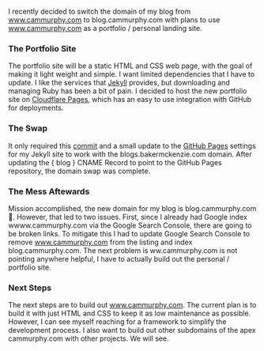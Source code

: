 I recently decided to switch the domain of my blog from www.cammurphy.com to blog.cammurphy.com with plans to use www.cammurphy.com as a portfolio / personal landing site.


### The Portfolio Site
The portfolio site will be a static HTML and CSS web page, with the goal of making it light weight and simple. I want limited dependencies that I have to update. I like the services that [Jekyll](https://jekyllrb.com/) provides, but downloading and managing Ruby has been a bit of pain. I decided to host the new portfolio site on [Cloudflare Pages](pages.cloudflare.com), which has an easy to use integration with GitHub for deployments. 


### The Swap
It only required this [commit](github.comCMURPH56/cmurph56.github.io/commit/54db54e31ad6f241d338d103a1bcc323b1d59e6f) and a small update to the [GitHub Pages](https://pages.github.com/) settings for my Jekyll site to work with the blogs.bakermckenzie.com domain. After updating the { blog } CNAME Record to point to the GitHub Pages repository, the domain swap was complete.

### The Mess Aftewards
Mission accomplished, the new domain for my blog is blog.cammurphy.com 🎉. However, that led to two issues. First, since I already had Google index wwww.cammurphy.com via the Google Search Console, there are going to be broken links. To mitigate this I had to update Google Search Console to remove www.cammurphy.com from the listing and index blog.cammurphy.com. The next problem is ww.cammurphy.com is not pointing anywhere helpful, I have to actually build out the personal / portfolio site.

### Next Steps
The next steps are to build out www.cammurphy.com. The current plan is to build it with just HTML and CSS to keep it as low maintenance as possible. However, I can see myself reaching for a framework to simplify the development process. I also want to build out other subdomains of the apex cammurphy.com with other projects. We will see.